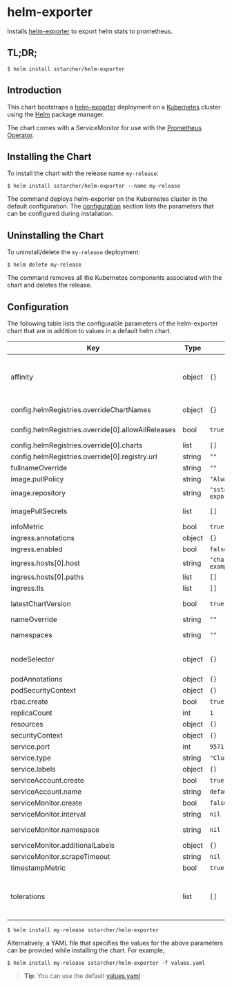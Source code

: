 # helm-exporter

Installs [helm-exporter](https://github.com/sstarcher/helm-exporter) to export helm stats to prometheus.

## TL;DR;

```console
$ helm install sstarcher/helm-exporter
```

## Introduction

This chart bootstraps a [helm-exporter](https://github.com/sstarcher/helm-exporter) deployment on a [Kubernetes](http://kubernetes.io) cluster using the [Helm](https://helm.sh) package manager.

The chart comes with a ServiceMonitor for use with the [Prometheus Operator](https://github.com/helm/charts/tree/master/stable/prometheus-operator).

## Installing the Chart

To install the chart with the release name `my-release`:

```console
$ helm install sstarcher/helm-exporter --name my-release
```

The command deploys helm-exporter on the Kubernetes cluster in the default configuration. The [configuration](#configuration) section lists the parameters that can be configured during installation.

## Uninstalling the Chart

To uninstall/delete the `my-release` deployment:

```console
$ helm delete my-release
```

The command removes all the Kubernetes components associated with the chart and deletes the release.

## Configuration

The following table lists the configurable parameters of the helm-exporter chart that are in addition to values in a default helm chart.

| Key | Type | Default | Description |
|-----|------|---------|-------------|
| affinity | object | `{}` | Assign custom affinity rules for helm-exporter [https://kubernetes.io/docs/concepts/configuration/assign-pod-node/](https://kubernetes.io/docs/concepts/configuration/assign-pod-node/) |
| config.helmRegistries.overrideChartNames | object | `{}` | Provide a name to substitute for the full names of resources e.g. `mysql: stable/mysql` |
| config.helmRegistries.override[0].allowAllReleases | bool | `true` | This allows all semver versions, like release candidates or custom suffixes. |
| config.helmRegistries.override[0].charts | list | `[]` | Chart names for the override (chart) registry/repo url |
| config.helmRegistries.override[0].registry.url | string | `""` |  Url to the index file for a custom helm repo |
| fullnameOverride | string | `""` | Provide a name to substitute for the full names of resources |
| image.pullPolicy | string | `"Always"` | Image pull policy for the webhook integration jobs |
| image.repository | string | `"sstarcher/helm-exporter"` | Repository to use for the webhook integration jobs |
| imagePullSecrets | list | `[]` | Reference to one or more secrets to be used when pulling images |
| infoMetric | bool | `true` | Specifies whether to generate the info metric. |
| ingress.annotations | object | `{}` |  Annotations for the helm-exporter |
| ingress.enabled | bool | `false` | If true, helm-exporter Ingress will be created |
| ingress.hosts[0].host | string | `"chart-example.local"` | Ingress hostname |
| ingress.hosts[0].paths | list | `[]` | Ingress paths |
| ingress.tls | list | `[]` | Ingress TLS configuration (YAML) |
| latestChartVersion | bool | `true` | Specifies whether to fetch the latest chart versions from repositories. |
| nameOverride | string | `""` | Provide a name in place of helm-exporter |
| namespaces | string | `""` | Specifies which namespaces to query for helm 3 metrics.  Defaults to all |
| nodeSelector | object | `{}` | helm-exporter node selector [https://kubernetes.io/docs/user-guide/node-selection/](https://kubernetes.io/docs/user-guide/node-selection/ ) |
| podAnnotations | object | `{}` | Annotations to add to the pod |
| podSecurityContext | object | `{}` | SecurityContext for helm-exporter pod |
| rbac.create | bool | `true` | Create RBAC resources |
| replicaCount | int | `1` | Number of instances to deploy. |
| resources | object | `{}` | Define resources requests and limits for single Pods. |
| securityContext | object | `{}` | SecurityContext for a container |
| service.port | int | `9571` | Port for Service to listen on. |
| service.type | string | `"ClusterIP"` | Service type |
| service.labels | object | `{}` | Additional labels can be added to the service |
| serviceAccount.create | bool | `true` | Create a default serviceaccount to use |
| serviceAccount.name | string | `default` | Name for prometheus serviceaccount |
| serviceMonitor.create | bool | `false` | Set to true if using the Prometheus Operator |
| serviceMonitor.interval | string | `nil` | Interval at which metrics should be scraped |
| serviceMonitor.namespace | string | `nil` | The namespace where the Prometheus Operator is deployed |
| serviceMonitor.additionalLabels |object | `{}` | Additional labels to add to the ServiceMonitor	|
| serviceMonitor.scrapeTimeout | string | `nil` | Scrape Timeout when the metrics endpoint is scraped |
| timestampMetric | bool | `true` | Specifies whether to generate the timestamps metric. |
| tolerations | list | `[]` | Tolerations for use with node taints [https://kubernetes.io/docs/concepts/configuration/taint-and-toleration/](https://kubernetes.io/docs/concepts/configuration/taint-and-toleration/)|


```console
$ helm install my-release sstarcher/helm-exporter
```

Alternatively, a YAML file that specifies the values for the above parameters can be provided while installing the chart. For example,

```console
$ helm install my-release sstarcher/helm-exporter -f values.yaml
```

> **Tip**: You can use the default [values.yaml](values.yaml)
